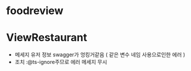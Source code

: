 # foodreview

# ViewRestaurant

- 메세지 유저 정보 swagger가 엉킹거같음 ( 같은 변수 네임 사용으로인한 에러 )
- 조치 :@ts-ignore주므로 에러 메세지 무시
